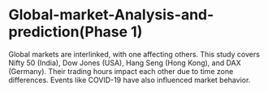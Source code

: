 # Global-market-Analysis-and-prediction(Phase 1)
Global markets are interlinked, with one affecting others. This study covers Nifty 50 (India), Dow Jones (USA), Hang Seng (Hong Kong), and DAX (Germany). Their trading hours impact each other due to time zone differences. Events like COVID-19 have also influenced market behavior.

